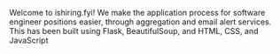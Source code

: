 Welcome to ishiring.fyi! We make the application process for software engineer positions easier, through aggregation and email alert services. This has been built using Flask, BeautifulSoup, and HTML, CSS, and JavaScript

